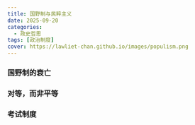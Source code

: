 ```yaml
---
title: 国野制与民粹主义
date: 2025-09-20
categories:
  - 政史哲思
tags: [政治制度]
cover: https://lawliet-chan.github.io/images/populism.png
---   
```

### 国野制的衰亡
### 对等，而非平等
### 考试制度